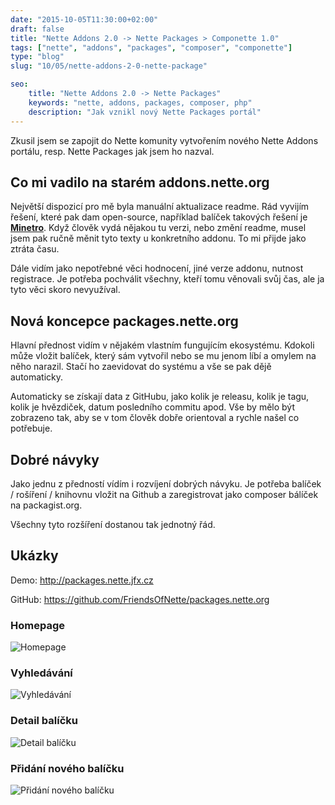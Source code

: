 ```yaml
---
date: "2015-10-05T11:30:00+02:00"
draft: false
title: "Nette Addons 2.0 -> Nette Packages > Componette 1.0"
tags: ["nette", "addons", "packages", "composer", "componette"]
type: "blog"
slug: "10/05/nette-addons-2-0-nette-package"

seo:
    title: "Nette Addons 2.0 -> Nette Packages"
    keywords: "nette, addons, packages, composer, php"
    description: "Jak vznikl nový Nette Packages portál"
---
```


Zkusil jsem se zapojit do Nette komunity vytvořením nového Nette Addons portálu, resp. Nette Packages jak jsem ho nazval.

<!--meta-->

## Co mi vadilo na starém addons.nette.org

Největší dispozicí pro mě byla manuální aktualizace readme. Rád vyvijím řešení, které pak dam open-source, například balíček takových řešení je [**Minetro**](https://github.com/Minetro). Když člověk vydá nějakou tu verzi, nebo změní readme, musel jsem pak ručně měnit tyto texty u konkretního addonu. To mi přijde jako ztráta času. 

Dále vidím jako nepotřebné věci hodnocení, jiné verze addonu, nutnost registrace. Je potřeba pochválit všechny, kteří tomu věnovali svůj čas, ale ja tyto věci skoro nevyužíval.

## Nová koncepce packages.nette.org

Hlavní přednost vidím v nějakém vlastním fungujícím ekosystému. Kdokoli může vložit balíček, který sám vytvořil nebo se mu jenom líbí a omylem na něho narazil. Stačí ho zaevidovat do systému a vše se pak dějě automaticky.

Automaticky se získají data z GitHubu, jako kolik je releasu, kolik je tagu, kolik je hvězdiček, datum posledního commitu apod. Vše by mělo být zobrazeno tak, aby se v tom člověk dobře orientoval a rychle našel co potřebuje.

## Dobré návyky

Jako jednu z předností vídím i rozvíjení dobrých návyku. Je potřeba balíček / rošíření / knihovnu vložit na Github a zaregistrovat jako composer bálíček na packagist.org.

Všechny tyto rozšíření dostanou tak jednotný řád.

## Ukázky

Demo: http://packages.nette.jfx.cz

GitHub: https://github.com/FriendsOfNette/packages.nette.org

### Homepage

![](/misc/blog/2015/10/05/screen1.png "Homepage")

### Vyhledávání

![](/misc/blog/2015/10/05/screen2.png "Vyhledávání")

### Detail balíčku

![](/misc/blog/2015/10/05/screen3.png "Detail balíčku")

### Přidání nového balíčku

![](/misc/blog/2015/10/05/screen4.png "Přidání nového balíčku")
